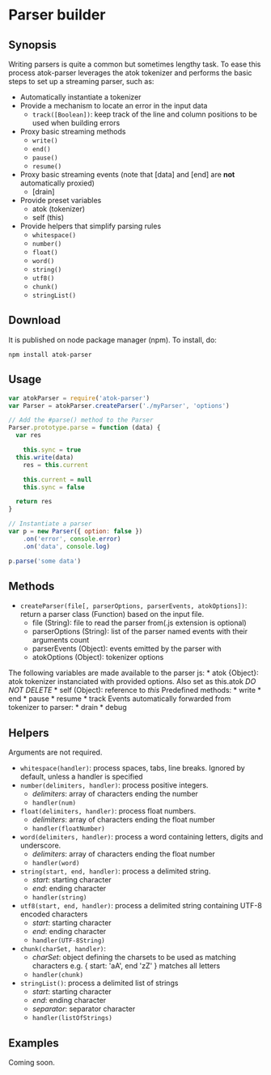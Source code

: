 # Parser builder

## Synopsis

Writing parsers is quite a common but sometimes lengthy task. To ease this process atok-parser leverages the atok tokenizer and performs the basic steps to set up a streaming parser, such as:

* Automatically instantiate a tokenizer
* Provide a mechanism to locate an error in the input data
	* `track([Boolean])`: keep track of the line and column positions to be used when building errors
* Proxy basic streaming methods
	* `write()`
	* `end()`
	* `pause()`
	* `resume()`
* Proxy basic streaming events (note that [data] and [end] are __not__ automatically proxied)
	* [drain]
* Provide preset variables
	* atok (tokenizer)
	* self (this)
* Provide helpers that simplify parsing rules
	* `whitespace()`
	* `number()`
	* `float()`
	* `word()`
	* `string()`
	* `utf8()`
	* `chunk()`
	* `stringList()`

## Download

It is published on node package manager (npm). To install, do:

    npm install atok-parser

## Usage

``` javascript
var atokParser = require('atok-parser')
var Parser = atokParser.createParser('./myParser', 'options')

// Add the #parse() method to the Parser
Parser.prototype.parse = function (data) {
  var res

	this.sync = true
  this.write(data)
	res = this.current

	this.current = null
	this.sync = false

  return res
}

// Instantiate a parser
var p = new Parser({ option: false })
	.on('error', console.error)
	.on('data', console.log)

p.parse('some data')
```

## Methods

* `createParser(file[, parserOptions, parserEvents, atokOptions])`: return a parser class (Function) based on the input file.
	* file (String): file to read the parser from(.js extension is optional)
	* parserOptions (String): list of the parser named events with their arguments count
	* parserEvents (Object): events emitted by the parser with
	* atokOptions (Object): tokenizer options

The following variables are made available to the parser js:
	* atok {Object}: atok tokenizer instanciated with provided options. Also set as this.atok *DO NOT DELETE*
	* self (Object): reference to _this_
 Predefined methods:
	* write
	* end
	* pause
	* resume
	* track
 Events automatically forwarded from tokenizer to parser:
	* drain
	* debug


## Helpers

Arguments are not required.

* `whitespace(handler)`: process spaces, tabs, line breaks. Ignored by default, unless a handler is specified
* `number(delimiters, handler)`: process positive integers. 
	* _delimiters_: array of characters ending the number
	* `handler(num)`
* `float(delimiters, handler)`: process float numbers.
	* _delimiters_: array of characters ending the float number
	* `handler(floatNumber)`
* `word(delimiters, handler)`: process a word containing letters, digits and underscore. 
	* _delimiters_: array of characters ending the float number
	* `handler(word)`
* `string(start, end, handler)`: process a delimited string.
	* _start_: starting character
	* _end_: ending character
	* `handler(string)`
* `utf8(start, end, handler)`: process a delimited string containing UTF-8 encoded characters
	* _start_: starting character
	* _end_: ending character
	* `handler(UTF-8String)`
* `chunk(charSet, handler)`: 
	* _charSet_: object defining the charsets to be used as matching characters e.g. { start: 'aA', end 'zZ' } matches all letters
	* `handler(chunk)`
* `stringList()`: process a delimited list of strings
	* _start_: starting character
	* _end_: ending character
	* _separator_: separator character
	* `handler(listOfStrings)`

## Examples

Coming soon.